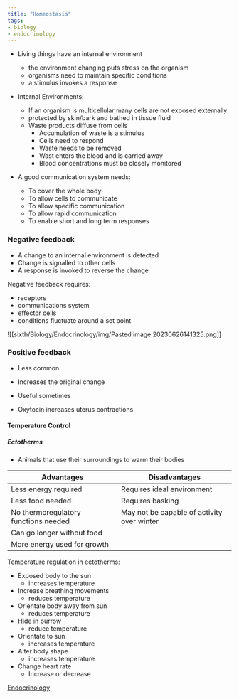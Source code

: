 ```yaml
---
title: "Homeostasis"
tags:
- biology
- endocrinology
---
```


- Living things have an internal environment 
	- the environment changing puts stress on the organism
	- organisms need to maintain specific conditions
	- a stimulus invokes a response

- Internal Environments:
	- If an organism is multicellular many cells are not exposed externally 
	- protected by skin/bark and bathed in tissue fluid
	- Waste products diffuse from cells 
		- Accumulation of waste is a stimulus
		- Cells need to respond
		- Waste needs to be removed
		- Wast enters the blood and is carried away 
		- Blood concentrations must be closely monitored


- A good communication system needs: 
	- To cover the whole body
	- To allow cells to communicate
	- To allow specific communication
	- To allow rapid communication
	- To enable short and long term responses

### Negative feedback

- A change to an internal environment is detected
- Change is signalled to other cells
- A response is invoked to reverse the change

Negative feedback requires:
- receptors
- communications system 
- effector cells
- conditions fluctuate around a set point

![[sixth/Biology/Endocrinology/img/Pasted image 20230626141325.png]]


### Positive feedback

- Less common
- Increases the original change
- Useful sometimes

- Oxytocin increases uterus contractions


#### Temperature Control

##### Ectotherms

- Animals that use their surroundings to warm their bodies


| **Advantages**                       | **Disadvantages**                          |
|--------------------------------------|--------------------------------------------|
| Less energy required                 | Requires ideal environment                 |
| Less food needed                     | Requires basking                           |
| No thermoregulatory functions needed | May not be capable of activity over winter |
| Can go longer without food           |                                            |
| More energy used for growth          |                                            |

Temperature regulation in ectotherms:
- Exposed body to the sun
	- increases temperature
- Increase breathing movements
	- reduces temperature
- Orientate body away from sun
	- reduces temperature
- Hide in burrow
	- reduce temperature
- Orientate to sun
	- increases temperature
- Alter body shape
	- increases temperature
- Change heart rate
	- Increase or decrease


[Endocrinology](sixth/Biology/Endocrinology/Endocrinology)